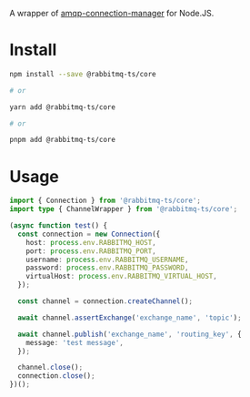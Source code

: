 A wrapper of [amqp-connection-manager](https://github.com/jwalton/node-amqp-connection-manager) for Node.JS.

# Install

```sh
npm install --save @rabbitmq-ts/core

# or

yarn add @rabbitmq-ts/core

# or

pnpm add @rabbitmq-ts/core
```

# Usage

```ts
import { Connection } from '@rabbitmq-ts/core';
import type { ChannelWrapper } from '@rabbitmq-ts/core';

(async function test() {
  const connection = new Connection({
    host: process.env.RABBITMQ_HOST,
    port: process.env.RABBITMQ_PORT,
    username: process.env.RABBITMQ_USERNAME,
    password: process.env.RABBITMQ_PASSWORD,
    virtualHost: process.env.RABBITMQ_VIRTUAL_HOST,
  });

  const channel = connection.createChannel();

  await channel.assertExchange('exchange_name', 'topic');

  await channel.publish('exchange_name', 'routing_key', {
    message: 'test message',
  });

  channel.close();
  connection.close();
})();
```
